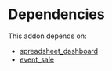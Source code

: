 # Dependencies

This addon depends on:

- [spreadsheet_dashboard](https://github.com/bringout/oca-ocb-report)
- [event_sale](https://github.com/bringout/oca-ocb-sale)
